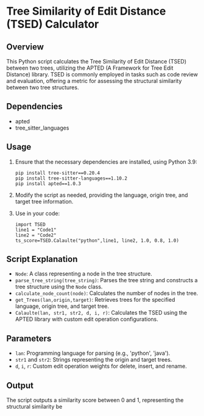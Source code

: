 # Tree Similarity of Edit Distance (TSED) Calculator

## Overview

This Python script calculates the Tree Similarity of Edit Distance (TSED) between two trees, utilizing the APTED (A Framework for Tree Edit Distance) library. TSED is commonly employed in tasks such as code review and evaluation, offering a metric for assessing the structural similarity between two tree structures.

## Dependencies

- apted
- tree_sitter_languages

## Usage

1. Ensure that the necessary dependencies are installed, using Python 3.9:

    ```
    pip install tree-sitter==0.20.4
    pip install tree-sitter-languages==1.10.2
    pip install apted==1.0.3 
    ```

2. Modify the script as needed, providing the language, origin tree, and target tree information.

3. Use in your code:

    ```
    import TSED
    line1 = "Code1"
    line2 = "Code2"
    ts_score=TSED.Calaulte("python",line1, line2, 1.0, 0.8, 1.0)
    ```

## Script Explanation

- `Node`: A class representing a node in the tree structure.
- `parse_tree_string(tree_string)`: Parses the tree string and constructs a tree structure using the `Node` class.
- `calculate_node_count(node)`: Calculates the number of nodes in the tree.
- `get_Trees(lan,origin,target)`: Retrieves trees for the specified language, origin tree, and target tree.
- `Calaulte(lan, str1, str2, d, i, r)`: Calculates the TSED using the APTED library with custom edit operation configurations.

## Parameters

- `lan`: Programming language for parsing (e.g., 'python', 'java').
- `str1` and `str2`: Strings representing the origin and target trees.
- `d`, `i`, `r`: Custom edit operation weights for delete, insert, and rename.

## Output

The script outputs a similarity score between 0 and 1, representing the structural similarity be
